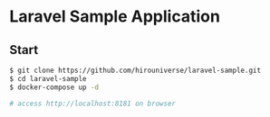 # Laravel Sample Application

## Start

```bash
$ git clone https://github.com/hirouniverse/laravel-sample.git
$ cd laravel-sample
$ docker-compose up -d

# access http://localhost:8181 on browser
```
